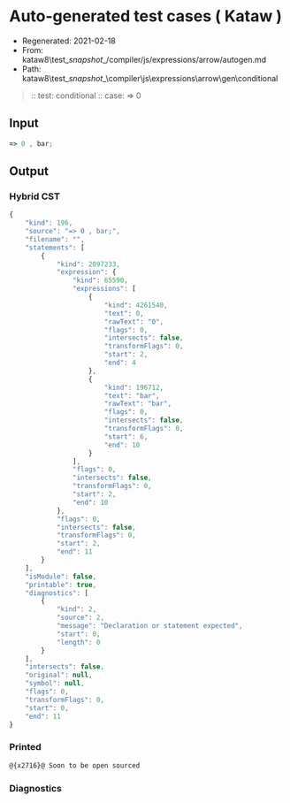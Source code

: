 # Auto-generated test cases ( Kataw )
- Regenerated: 2021-02-18
- From: kataw8\test\__snapshot__/compiler/js/expressions/arrow/autogen.md
- Path: kataw8\test\__snapshot__\compiler\js\expressions\arrow\gen\conditional
> :: test: conditional
> :: case: => 0
## Input

`````js
=> 0 , bar;
`````

## Output

### Hybrid CST


```javascript
{
    "kind": 196,
    "source": "=> 0 , bar;",
    "filename": "",
    "statements": [
        {
            "kind": 2097233,
            "expression": {
                "kind": 65590,
                "expressions": [
                    {
                        "kind": 4261540,
                        "text": 0,
                        "rawText": "0",
                        "flags": 0,
                        "intersects": false,
                        "transformFlags": 0,
                        "start": 2,
                        "end": 4
                    },
                    {
                        "kind": 196712,
                        "text": "bar",
                        "rawText": "bar",
                        "flags": 0,
                        "intersects": false,
                        "transformFlags": 0,
                        "start": 6,
                        "end": 10
                    }
                ],
                "flags": 0,
                "intersects": false,
                "transformFlags": 0,
                "start": 2,
                "end": 10
            },
            "flags": 0,
            "intersects": false,
            "transformFlags": 0,
            "start": 2,
            "end": 11
        }
    ],
    "isModule": false,
    "printable": true,
    "diagnostics": [
        {
            "kind": 2,
            "source": 2,
            "message": "Declaration or statement expected",
            "start": 0,
            "length": 0
        }
    ],
    "intersects": false,
    "original": null,
    "symbol": null,
    "flags": 0,
    "transformFlags": 0,
    "start": 0,
    "end": 11
}
```

  
### Printed


```javascript
@{x2716}@ Soon to be open sourced
```

  
### Diagnostics


```javascript

```

